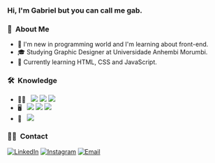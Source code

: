 <h3> Hi, I'm Gabriel but you can call me gab.</h3>

<h3> 👤 &nbsp;About Me </h3>

- 🤔 I'm new in programming world and I'm learning about front-end.
- 🎓 Studying Graphic Designer at Universidade Anhembi Morumbi.
- 🌱 Currently learning HTML, CSS and JavaScript.

<h3> 🛠 &nbsp;Knowledge </h3>

- 👨‍💻 &nbsp;
  <a><img src="https://img.shields.io/badge/-HTML5-333333?style=flat&logo=HTML5"></a>
  <a><img src="https://img.shields.io/badge/-CSS-333333?style=flat&logo=CSS3&logoColor=1572B6"></a>
  <a><img src="https://img.shields.io/badge/-JavaScript-333333?style=flat&logo=javascript"></a>
- 🖥 &nbsp;
  <a><img src="https://img.shields.io/badge/-Photoshop-333333?style=flat&logo=adobe-photoshop"></a>
  <a><img src="https://img.shields.io/badge/-Illustrator-333333?style=flat&logo=adobe-illustrator"></a>
  <a><img src="https://img.shields.io/badge/-InDesign-333333?style=flat&logo=adobe-indesign"></a>
- 🔧 &nbsp;
  <a><img src="https://img.shields.io/badge/-Visual%20Studio%20Code-333333?style=flat&logo=visual-studio-code&logoColor=007ACC"></a>

<h3> 🤝🏻 &nbsp;Contact </h3>

<p align="left">
<a href="https://www.linkedin.com/in/gabrieltmoraes/"><img alt="LinkedIn" src="https://img.shields.io/badge/LinkedIn-Gabriel%20Toscano%20de%20Moraes-blue?style=flat&logo=linkedin"></a>
<a href="https://www.instagram.com/twscano/"><img alt="Instagram" src="https://img.shields.io/badge/Instagram-twscano_-blue?style=flat&logo=instagram"></a>
<a href="mailto:gabriel_toscano@outlook.com"><img alt="Email" src="https://img.shields.io/badge/Email-gabriel__toscano@outlook.com-blue?style=flat&logo=microsoft-outlook"></a>
</p>
